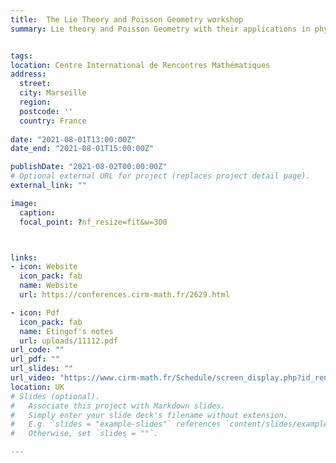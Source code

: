 ```yaml
---
title:  The Lie Theory and Poisson Geometry workshop
summary: Lie theory and Poisson Geometry with their applications in physics, Marseille, France, 10 - 14 January 2022.


tags:
location: Centre International de Rencontres Mathématiques
address:
  street: 
  city: Marseille
  region: 
  postcode: ''
  country: France
  
date: "2021-08-01T13:00:00Z"
date_end: "2021-08-01T15:00:00Z"

publishDate: "2021-08-02T00:00:00Z"
# Optional external URL for project (replaces project detail page).
external_link: ""

image:
  caption: 
  focal_point: ?nf_resize=fit&w=300



links:
- icon: Website
  icon_pack: fab
  name: Website 
  url: https://conferences.cirm-math.fr/2629.html

- icon: Pdf
  icon_pack: fab
  name: Etingof's notes
  url: uploads/11112.pdf
url_code: ""
url_pdf: ""
url_slides: ""
url_video: "https://www.cirm-math.fr/Schedule/screen_display.php?id_renc=2629"
location: UK
# Slides (optional).
#   Associate this project with Markdown slides.
#   Simply enter your slide deck's filename without extension.
#   E.g. `slides = "example-slides"` references `content/slides/example-slides.md`.
#   Otherwise, set `slides = ""`.

---
```

